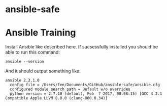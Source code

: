 # ansible-safe

<h1>Ansible Training</h1>

Install Ansible like described here. If sucsessfully installed you should be able to run this command:

```
ansible --version
```
And it should output something like:

```
ansible 2.3.1.0
  config file = /Users/fen/Documents/GitHub/ansible-safe/ansible.cfg
  configured module search path = Default w/o overrides
  python version = 2.7.10 (default, Feb  7 2017, 00:08:15) [GCC 4.2.1 Compatible Apple LLVM 8.0.0 (clang-800.0.34)]
```
